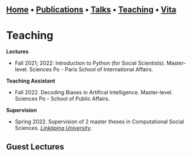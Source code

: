## [Home](index.md) • [Publications](publications.md) • [Talks](talks.md) • [Teaching](teaching.md) • [Vita](cv.md)


# Teaching


**Lectures**


- Fall 2021; 2022: Introduction to Python (for Social Scientists). Master-level. Sciences Po - Paris School of International Affairs.


**Teaching Assistant**


- Fall 2022. Decoding Biases in Artifical Intelligence. Master-level. Sciences Po - School of Public Affairs.


**Supervision**


- Spring 2022. Supervision of 2 master theses in Computational Social Sciences. *[Linköping University](https://liu.se/en/education/program/f7mcd)*.


## Guest Lectures
